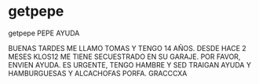# getpepe
getpepe
PEPE AYUDA

BUENAS TARDES ME LLAMO TOMAS Y TENGO 14 AÑOS. DESDE HACE 2 MESES KLOS12 ME TIENE SECUESTRADO EN SU GARAJE. POR FAVOR, ENVIEN AYUDA. ES URGENTE, TENGO HAMBRE Y SED
TRAIGAN AYUDA Y HAMBURGUESAS Y ALCACHOFAS PORFA. GRACCCXA
